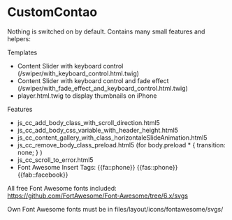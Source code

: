 # CustomContao

Nothing is switched on by default. Contains many small features and helpers:

Templates
- Content Slider with keyboard control (/swiper/with_keyboard_control.html.twig)
- Content Slider with keyboard control and fade effect (/swiper/with_fade_effect_and_keyboard_control.html.twig)
- player.html.twig to display thumbnails on iPhone

Features
- js_cc_add_body_class_with_scroll_direction.html5
- js_cc_add_body_css_variable_with_header_height.html5
- js_cc_content_gallery_with_class_horizontaleSlideAnimation.html5
- js_cc_remove_body_class_preload.html5 (for body.preload * { transition: none; } )
- js_cc_scroll_to_error.html5
- Font Awesome Insert Tags: {{fa::phone}} {{fas::phone}} {{fab::facebook}}

All free Font Awesome fonts included: https://github.com/FortAwesome/Font-Awesome/tree/6.x/svgs

Own Font Awesome fonts must be in files/layout/icons/fontawesome/svgs/
